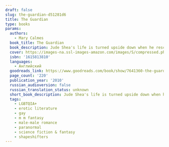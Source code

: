 ```yaml
---
draft: false
slug: the-guardian-d51281d6
title: The Guardian
type: books
params:
  authors:
    - Mary Calmes
  book_title: The Guardian
  book_description: Jude Shea's life is turned upside down when he rescues a dog he names Joe. Even though Jude has enough trouble taking care of himself-he doesn't even have a job-he can't resist the animal that needs him. Then one night, a man shows up on his doorstep looking to claim Jude's new companion. As they run from a surprise attack, Jude finds out that "Joe" is not what he seems. Eoin Thral is a guardian from an alternate dimension, and once he leads Jude through the veil that separates their worlds, he transforms into a handsome hulk of a man known for his fighting skills, not the capacity for love. Jude finds himself immersed in Eoin's world, and he's faced with the fight of his life to secure a happy future for them both.
  cover: https://images-na.ssl-images-amazon.com/images/S/compressed.photo.goodreads.com/books/1264628990i/7641360.jpg
  isbn: '1615813810'
  languages:
    - Английский
  goodreads_link: https://www.goodreads.com/book/show/7641360-the-guardian
  page_count: '220'
  publication_year: '2010'
  russian_audioversion: false
  russian_translation_status: unknown
  short_book_description: Jude Shea's life is turned upside down when he rescues a dog he names Joe. Even though Jude has enough trouble taking care of himself-he doesn't even have a job-he can't resist the animal that...
  tags:
    - LGBTQIA+
    - erotic literature
    - gay
    - m m fantasy
    - male-male romance
    - paranormal
    - science fiction & fantasy
    - shapeshifters
---
```


